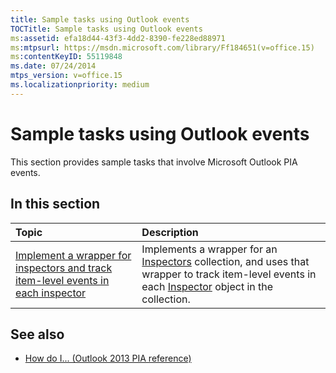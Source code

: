 ```yaml
---
title: Sample tasks using Outlook events
TOCTitle: Sample tasks using Outlook events
ms:assetid: efa18d44-43f3-4dd2-8390-fe228ed88971
ms:mtpsurl: https://msdn.microsoft.com/library/Ff184651(v=office.15)
ms:contentKeyID: 55119848
ms.date: 07/24/2014
mtps_version: v=office.15
ms.localizationpriority: medium
---
```


# Sample tasks using Outlook events

This section provides sample tasks that involve Microsoft Outlook PIA events.

## In this section

|Topic|Description|
|:----|:----------|
|[Implement a wrapper for inspectors and track item-level events in each inspector](how-to-implement-a-wrapper-for-inspectors-and-track-item-level-events-in-each-inspector.md)  |Implements a wrapper for an [Inspectors](https://msdn.microsoft.com/library/bb623458\(v=office.15\)) collection, and uses that wrapper to track item-level events in each [Inspector](https://msdn.microsoft.com/library/bb647744\(v=office.15\)) object in the collection.|

## See also

- [How do I... (Outlook 2013 PIA reference)](how-do-i-outlook-2013-pia-reference.md)

